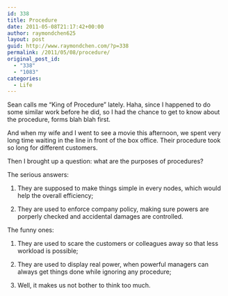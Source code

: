 ```yaml
---
id: 338
title: Procedure
date: 2011-05-08T21:17:42+00:00
author: raymondchen625
layout: post
guid: http://www.raymondchen.com/?p=338
permalink: /2011/05/08/procedure/
original_post_id:
  - "338"
  - "1083"
categories:
  - Life
---
```

Sean calls me &#8220;King of Procedure&#8221; lately. Haha, since I happened to do some similar work before he did, so I had the chance to get to know about the procedure, forms blah blah first.

And when my wife and I went to see a movie this afternoon, we spent very long time waiting in the line in front of the box office. Their procedure took so long for different customers.

Then I brought up a question: what are the purposes of procedures?

The serious answers:

1. They are supposed to make things simple in every nodes, which would help the overall efficiency;

2. They are used to enforce company policy, making sure powers are porperly checked and accidental damages are controlled.

The funny ones:

1. They are used to scare the customers or colleagues away so that less workload is possible;

2. They are used to display real power, when powerful managers can always get things done while ignoring any procedure;

3. Well, it makes us not bother to think too much.
